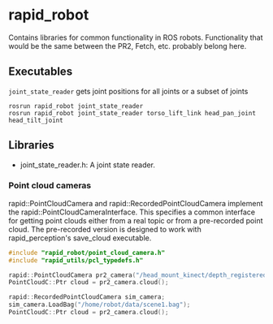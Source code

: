 # rapid_robot
Contains libraries for common functionality in ROS robots.
Functionality that would be the same between the PR2, Fetch, etc. probably belong here.

## Executables
`joint_state_reader` gets joint positions for all joints or a subset of joints
~~~
rosrun rapid_robot joint_state_reader
rosrun rapid_robot joint_state_reader torso_lift_link head_pan_joint head_tilt_joint
~~~

## Libraries
- joint_state_reader.h: A joint state reader.

### Point cloud cameras
rapid::PointCloudCamera and rapid::RecordedPointCloudCamera implement the rapid::PointCloudCameraInterface.
This specifies a common interface for getting point clouds either from a real topic or from a pre-recorded point cloud.
The pre-recorded version is designed to work with rapid_perception's save_cloud executable.

~~~cpp
#include "rapid_robot/point_cloud_camera.h"
#include "rapid_utils/pcl_typedefs.h"

rapid::PointCloudCamera pr2_camera("/head_mount_kinect/depth_registered/points", "base_link");
PointCloudC::Ptr cloud = pr2_camera.cloud();

rapid::RecordedPointCloudCamera sim_camera;
sim_camera.LoadBag("/home/robot/data/scene1.bag");
PointCloudC::Ptr cloud = pr2_camera.cloud();
~~~
